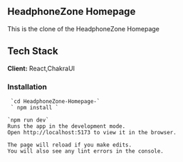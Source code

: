 ## HeadphoneZone Homepage 
This is the clone of the HeadphoneZone Homepage 


## Tech Stack

**Client:** React,ChakraUI




### Installation


```
 `cd HeadphoneZone-Homepage-`
 ` npm install `
  
`npm run dev`
Runs the app in the development mode.
Open http://localhost:5173 to view it in the browser.

The page will reload if you make edits.
You will also see any lint errors in the console.
```
    
